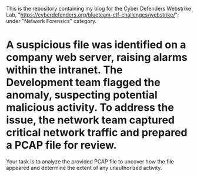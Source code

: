 This is the repository containing my blog for the Cyber Defenders Webstrike Lab, "https://cyberdefenders.org/blueteam-ctf-challenges/webstrike/"; under "Network Forensics" category.


# A suspicious file was identified on a company web server, raising alarms within the intranet. The Development team flagged the anomaly, suspecting potential malicious activity. To address the issue, the network team captured critical network traffic and prepared a PCAP file for review.
Your task is to analyze the provided PCAP file to uncover how the file appeared and determine the extent of any unauthorized activity.

